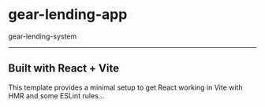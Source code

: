 # gear-lending-app
gear-lending-system

---

## Built with React + Vite

This template provides a minimal setup to get React working in Vite with HMR and some ESLint rules...

